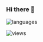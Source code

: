 ### Hi there 👋

<!--
**Shrilboss/Shrilboss** is a ✨ _special_ ✨ repository because its `README.md` (this file) appears on your GitHub profile.

Here are some ideas to get you started:

- 🔭 I’m currently working on ...
- 🌱 I’m currently learning ...
- 👯 I’m looking to collaborate on ...
- 🤔 I’m looking for help with ...
- 💬 Ask me about ...
- 📫 How to reach me: ...
- 😄 Pronouns: ...
- ⚡ Fun fact: ...
-->

![languages](https://github-readme-stats.vercel.app/api/top-langs?username=Shrilboss&show_icons=true&locale=en&layout=compact)

![views](https://komarev.com/ghpvc/?username=Shrilboss&color=4F94EF&style=flat-square)

